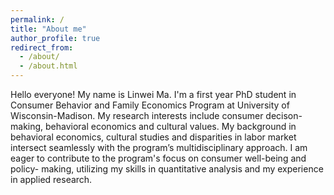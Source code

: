 ```yaml
---
permalink: /
title: "About me"
author_profile: true
redirect_from: 
  - /about/
  - /about.html
---
```

Hello everyone! My name is Linwei Ma. I'm a first year PhD student in Consumer Behavior and Family Economics Program at University of Wisconsin-Madison. My research interests include consumer decison-making, behavioral economics and cultural values. My background in behavioral economics, cultural studies and disparities in labor market intersect seamlessly with the program’s multidisciplinary approach. I am eager to contribute to the program's focus on consumer well-being and policy- making, utilizing my skills in quantitative analysis and my experience in applied research.
